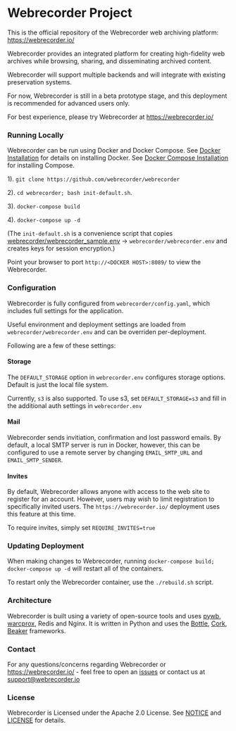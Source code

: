 # Webrecorder Project

This is the official repository of the Webrecorder web archiving platform: https://webrecorder.io/

Webrecorder provides an integrated platform for creating high-fidelity web archives while browsing, sharing, 
and disseminating archived content.

Webrecorder will support multiple backends and will integrate with existing preservation systems.

For now, Webrecorder is still in a beta prototype stage, and this deployment is recommended for advanced users only.

For best experience, please try Webrecorder at https://webrecorder.io/


### Running Locally

Webrecorder can be run using Docker and Docker Compose. See [Docker Installation](https://docs.docker.com/installation/) for details on installing Docker. See [Docker Compose Installation](https://docs.docker.com/compose/install/) for installing Compose.

1). `git clone https://github.com/webrecorder/webrecorder`

2).  `cd webrecorder; bash init-default.sh`.

3). `docker-compose build`

4). `docker-compose up -d`

(The `init-default.sh` is a convenience script that copies [webrecorder/webrecorder_sample.env](webrecorder/webrecorder_sample.env) -> `webrecorder/webrecorder.env` and creates keys for session encryption.)

Point your browser to port `http://<DOCKER HOST>:8089/` to view the Webrecorder.

### Configuration

Webrecorder is fully configured from `webrecorder/config.yaml`, which includes full settings for the application.

Useful environment and deployment settings are loaded from `webrecorder/webrecorder.env` and can be overriden per-deployment.

Following are a few of these settings:

#### Storage

The `DEFAULT_STORAGE` option in `webrecorder.env` configures storage options. Default is just the local file system.

Currently, `s3` is also supported. To use s3, set `DEFAULT_STORAGE=s3` and fill in the additional auth settings in `webrecorder.env`

#### Mail

Webrecorder sends invitiation, confirmation and lost password emails. By default, a local SMTP server is run in Docker, however, this can be configured to use a remote server by changing `EMAIL_SMTP_URL` and `EMAIL_SMTP_SENDER`.

#### Invites

By default, Webrecorder allows anyone with access to the web site to register for an account. However, users may wish to limit
registration to specifically invited users. The `https://webrecorder.io/` deployment uses this feature at this time.

To require invites, simply set `REQUIRE_INVITES=true`

### Updating Deployment

When making changes to Webrecorder, running `docker-compose build; docker-compose up -d` will restart all of the containers.

To restart only the Webrecorder container, use the `./rebuild.sh` script.

### Architecture

Webrecorder is built using a variety of open-source tools and uses [pywb](https://github.com/ikreymer/pywb), [warcprox](https://github.com/ikreymer/warcprox), Redis and Nginx. It is written in Python and uses the [Bottle](http://bottlepy.org/docs/dev/index.html), [Cork](http://cork.firelet.net/), [Beaker](https://beaker.readthedocs.org/en/latest/) frameworks.

### Contact

For any questions/concerns regarding Webrecorder or https://webrecorder.io/ - feel free to open an [issues](https://github.com/webrecorder/webrecorder/issues) or contact us at support@webrecorder.io


### License

Webrecorder is Licensed under the Apache 2.0 License. See [NOTICE](NOTICE) and [LICENSE](LICENSE) for details.
